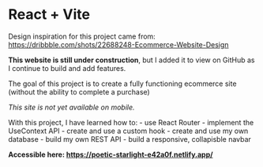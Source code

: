# React + Vite

Design inspiration for this project came from:
https://dribbble.com/shots/22688248-Ecommerce-Website-Design

<b>This website is still under construction</b>, but I added it to view on GitHub as I continue to build and add features. 

The goal of this project is to create a fully functioning ecommerce site (without the ability to complete a purchase)

<i>This site is not yet available on mobile.</i>

With this project, I have learned how to:
    - use React Router
    - implement the UseContext API
    - create and use a custom hook
    - create and use my own database
    - build my own REST API
    - build a responsive, collapisble navbar

<b>Accessible here: https://poetic-starlight-e42a0f.netlify.app/</b>


